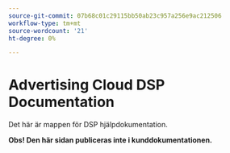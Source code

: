 ```yaml
---
source-git-commit: 07b68c01c29115bb50ab23c957a256e9ac212506
workflow-type: tm+mt
source-wordcount: '21'
ht-degree: 0%

---
```

# Advertising Cloud DSP Documentation

Det här är mappen för DSP hjälpdokumentation.

**Obs! Den här sidan publiceras inte i kunddokumentationen.**
